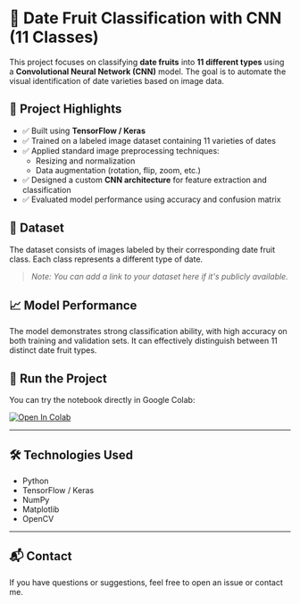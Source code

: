 # 🧠 Date Fruit Classification with CNN (11 Classes)

This project focuses on classifying **date fruits** into **11 different types** using a **Convolutional Neural Network (CNN)** model. The goal is to automate the visual identification of date varieties based on image data.

## 📌 Project Highlights

- ✅ Built using **TensorFlow / Keras**
- ✅ Trained on a labeled image dataset containing 11 varieties of dates
- ✅ Applied standard image preprocessing techniques:
  - Resizing and normalization
  - Data augmentation (rotation, flip, zoom, etc.)
- ✅ Designed a custom **CNN architecture** for feature extraction and classification
- ✅ Evaluated model performance using accuracy and confusion matrix

## 📂 Dataset

The dataset consists of images labeled by their corresponding date fruit class. Each class represents a different type of date.

> *Note: You can add a link to your dataset here if it's publicly available.*

## 📈 Model Performance

The model demonstrates strong classification ability, with high accuracy on both training and validation sets. It can effectively distinguish between 11 distinct date fruit types.

## 🚀 Run the Project

You can try the notebook directly in Google Colab:

[![Open In Colab](https://colab.research.google.com/assets/colab-badge.svg)](https://colab.research.google.com/github/YourUsername/YourRepo/blob/main/YourNotebook.ipynb)

---

## 🛠 Technologies Used

- Python
- TensorFlow / Keras
- NumPy
- Matplotlib
- OpenCV

---

## 📬 Contact

If you have questions or suggestions, feel free to open an issue or contact me.

